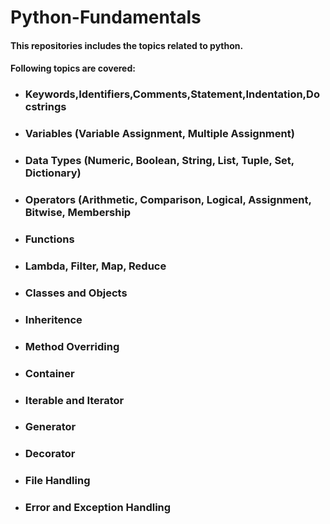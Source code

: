 # Python-Fundamentals
#### This repositories includes the topics related to python.

#### Following topics are covered:

* ### Keywords,Identifiers,Comments,Statement,Indentation,Docstrings
* ### Variables (Variable Assignment, Multiple Assignment)
* ### Data Types (Numeric, Boolean, String, List, Tuple, Set, Dictionary)
* ### Operators (Arithmetic, Comparison, Logical, Assignment, Bitwise, Membership
* ### Functions
* ### Lambda, Filter, Map, Reduce
* ### Classes and Objects
* ### Inheritence
* ### Method Overriding
* ### Container
* ### Iterable and Iterator
* ### Generator
* ### Decorator
* ### File Handling
* ### Error and Exception Handling
